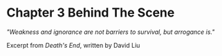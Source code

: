# Chapter 3 Behind The Scene

*"Weakness and ignorance are not barriers to survival, but arrogance is."*

Excerpt from *Death's End*, written by David Liu